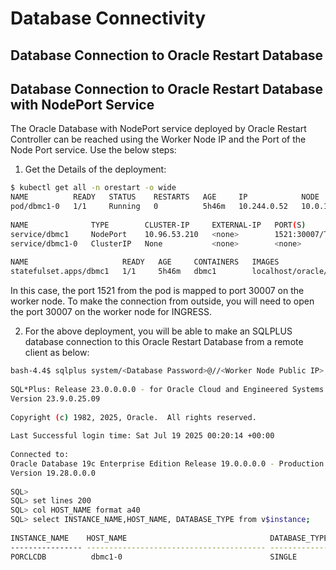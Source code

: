# Database Connectivity

## Database Connection to Oracle Restart Database
## Database Connection to Oracle Restart Database with NodePort Service
The Oracle Database with NodePort service deployed by Oracle Restart Controller can be reached using the Worker Node IP and the Port of the Node Port service. Use the below steps:

1. Get the Details of the deployment:
```sh
$ kubectl get all -n orestart -o wide
NAME          READY   STATUS    RESTARTS   AGE     IP            NODE         NOMINATED NODE   READINESS GATES
pod/dbmc1-0   1/1     Running   0          5h46m   10.244.0.52   10.0.10.58   <none>           <none>
 
NAME              TYPE        CLUSTER-IP     EXTERNAL-IP   PORT(S)          AGE     SELECTOR
service/dbmc1     NodePort    10.96.53.210   <none>        1521:30007/TCP   5h46m   statefulset.kubernetes.io/pod-name=dbmc1-0
service/dbmc1-0   ClusterIP   None           <none>        <none>           171m    statefulset.kubernetes.io/pod-name=dbmc1-0
 
NAME                     READY   AGE     CONTAINERS   IMAGES
statefulset.apps/dbmc1   1/1     5h46m   dbmc1        localhost/oracle/database-rac:19.3.0-slim
```
In this case, the port 1521 from the pod is mapped to port 30007 on the worker node. To make the connection from outside, you will need to open the port 30007 on the worker node for INGRESS.
 
2. For the above deployment, you will be able to make an SQLPLUS database connection to this Oracle Restart Database from a remote client as below:
 
```sh
bash-4.4$ sqlplus system/<Database Password>@//<Worker Node Public IP>:30007/PORCLCDB
 
SQL*Plus: Release 23.0.0.0.0 - for Oracle Cloud and Engineered Systems on Sat Jul 19 04:02:48 2025
Version 23.9.0.25.09
 
Copyright (c) 1982, 2025, Oracle.  All rights reserved.
 
Last Successful login time: Sat Jul 19 2025 00:20:14 +00:00
 
Connected to:
Oracle Database 19c Enterprise Edition Release 19.0.0.0.0 - Production
Version 19.28.0.0.0
 
SQL>
SQL> set lines 200
SQL> col HOST_NAME format a40
SQL> select INSTANCE_NAME,HOST_NAME, DATABASE_TYPE from v$instance;
 
INSTANCE_NAME    HOST_NAME                                DATABASE_TYPE
---------------- ---------------------------------------- ---------------
PORCLCDB          dbmc1-0                                 SINGLE
```

